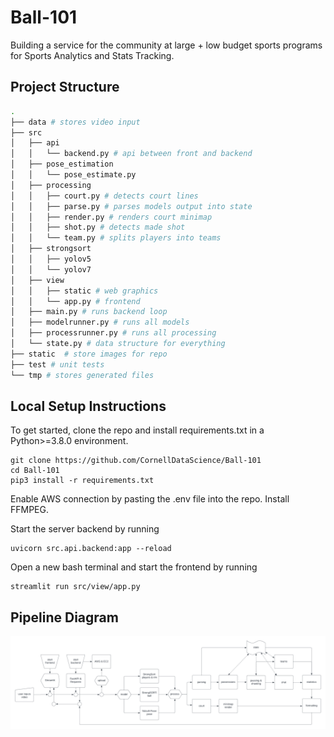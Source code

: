 # Ball-101
Building a service for the community at large + low budget sports programs for Sports Analytics and Stats Tracking.

## Project Structure

```bash
.
├── data # stores video input
├── src
│   ├── api
│   │   └── backend.py # api between front and backend
│   ├── pose_estimation
│   │   └── pose_estimate.py
│   ├── processing
│   │   ├── court.py # detects court lines
│   │   ├── parse.py # parses models output into state
│   │   ├── render.py # renders court minimap
│   │   ├── shot.py # detects made shot
│   │   └── team.py # splits players into teams
│   ├── strongsort 
│   │   ├── yolov5
│   │   └── yolov7
│   ├── view 
│   │   ├── static # web graphics
│   │   └── app.py # frontend
│   ├── main.py # runs backend loop
│   ├── modelrunner.py # runs all models
│   ├── processrunner.py # runs all processing
│   └── state.py # data structure for everything
├── static  # store images for repo
├── test # unit tests
└── tmp # stores generated files
```



## Local Setup Instructions
To get started, clone the repo and install requirements.txt in a Python>=3.8.0 environment.
```
git clone https://github.com/CornellDataScience/Ball-101
cd Ball-101
pip3 install -r requirements.txt
```

Enable AWS connection by pasting the .env file into the repo.
Install FFMPEG.

Start the server backend by running
```
uvicorn src.api.backend:app --reload
```

Open a new bash terminal and start the frontend by running
```
streamlit run src/view/app.py
```

## Pipeline Diagram 
![hooptracker pipeline diagram](static/diagram.png)